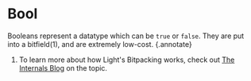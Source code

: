 # Bool

Booleans represent a datatype which can be `true` or `false`. They are put into a bitfield(1), and are extremely
low-cost.
{.annotate}

1. To learn more about how Light's Bitpacking works, check out
   [The Internals Blog](../../blog/internals/bitpacks.md) on the topic.
